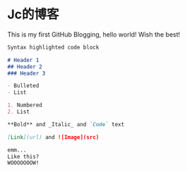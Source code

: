 # Jc的博客
This is my first GitHub Blogging, hello world!
Wish the best!

```markdown
Syntax highlighted code block

# Header 1
## Header 2
### Header 3

- Bulleted
- List

1. Numbered
2. List

**Bold** and _Italic_ and `Code` text

[Link](url) and ![Image](src)
```

```markdown
emm...
Like this?
WOOOOOOOW!
```
